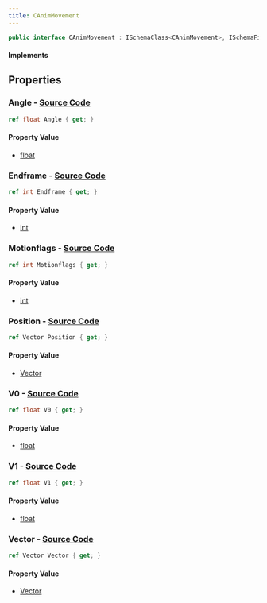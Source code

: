 ```yaml
---
title: CAnimMovement
---
```


```csharp
public interface CAnimMovement : ISchemaClass<CAnimMovement>, ISchemaField, ISchemaClass, INativeHandle
```

#### Implements

## Properties

### **Angle** - [Source Code](https://github.com/swiftly-solution/swiftlys2/blob/main/managed/src/SwiftlyS2.Generated/Schemas/Interfaces/CAnimMovement.cs#L24)

```csharp
ref float Angle { get; }
```

#### Property Value

- [float](https://learn.microsoft.com/dotnet/api/system.single)

### **Endframe** - [Source Code](https://github.com/swiftly-solution/swiftlys2/blob/main/managed/src/SwiftlyS2.Generated/Schemas/Interfaces/CAnimMovement.cs#L16)

```csharp
ref int Endframe { get; }
```

#### Property Value

- [int](https://learn.microsoft.com/dotnet/api/system.int32)

### **Motionflags** - [Source Code](https://github.com/swiftly-solution/swiftlys2/blob/main/managed/src/SwiftlyS2.Generated/Schemas/Interfaces/CAnimMovement.cs#L18)

```csharp
ref int Motionflags { get; }
```

#### Property Value

- [int](https://learn.microsoft.com/dotnet/api/system.int32)

### **Position** - [Source Code](https://github.com/swiftly-solution/swiftlys2/blob/main/managed/src/SwiftlyS2.Generated/Schemas/Interfaces/CAnimMovement.cs#L28)

```csharp
ref Vector Position { get; }
```

#### Property Value

- [Vector](/docs/api/shared/natives/vector)

### **V0** - [Source Code](https://github.com/swiftly-solution/swiftlys2/blob/main/managed/src/SwiftlyS2.Generated/Schemas/Interfaces/CAnimMovement.cs#L20)

```csharp
ref float V0 { get; }
```

#### Property Value

- [float](https://learn.microsoft.com/dotnet/api/system.single)

### **V1** - [Source Code](https://github.com/swiftly-solution/swiftlys2/blob/main/managed/src/SwiftlyS2.Generated/Schemas/Interfaces/CAnimMovement.cs#L22)

```csharp
ref float V1 { get; }
```

#### Property Value

- [float](https://learn.microsoft.com/dotnet/api/system.single)

### **Vector** - [Source Code](https://github.com/swiftly-solution/swiftlys2/blob/main/managed/src/SwiftlyS2.Generated/Schemas/Interfaces/CAnimMovement.cs#L26)

```csharp
ref Vector Vector { get; }
```

#### Property Value

- [Vector](/docs/api/shared/natives/vector)


